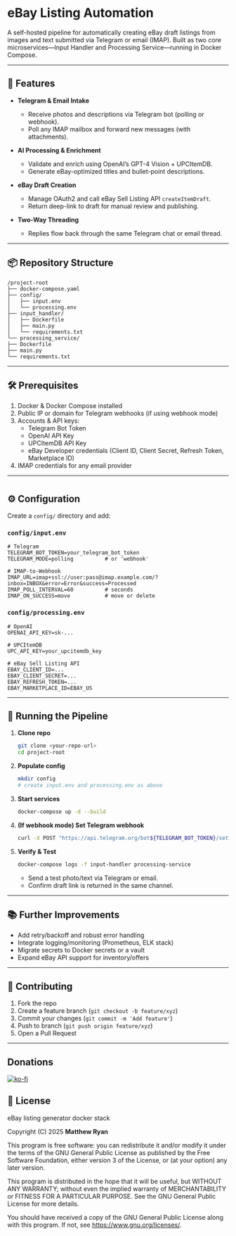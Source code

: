 # eBay Listing Automation

A self-hosted pipeline for automatically creating eBay draft listings from images and text submitted via Telegram or email (IMAP). Built as two core microservices—Input Handler and Processing Service—running in Docker Compose.

---

## 🚀 Features

- **Telegram & Email Intake**  
  - Receive photos and descriptions via Telegram bot (polling or webhook).  
  - Poll any IMAP mailbox and forward new messages (with attachments).  

- **AI Processing & Enrichment**  
  - Validate and enrich using OpenAI’s GPT-4 Vision + UPCItemDB.  
  - Generate eBay-optimized titles and bullet-point descriptions.  

- **eBay Draft Creation**  
  - Manage OAuth2 and call eBay Sell Listing API `createItemDraft`.  
  - Return deep-link to draft for manual review and publishing.  

- **Two-Way Threading**  
  - Replies flow back through the same Telegram chat or email thread.

---

## 📦 Repository Structure

```
/project-root
├── docker-compose.yaml
├── config/
│   ├── input.env
│   └── processing.env
├── input_handler/
│   ├── Dockerfile
│   ├── main.py
│   └── requirements.txt
└── processing_service/
├── Dockerfile
├── main.py
└── requirements.txt
```
---

## 🛠️ Prerequisites

1. Docker & Docker Compose installed  
2. Public IP or domain for Telegram webhooks (if using webhook mode)  
3. Accounts & API keys:  
   - Telegram Bot Token  
   - OpenAI API Key  
   - UPCItemDB API Key  
   - eBay Developer credentials (Client ID, Client Secret, Refresh Token, Marketplace ID)  
4. IMAP credentials for any email provider  

---

#
##  ⚙️ Configuration

Create a `config/` directory and add:

### `config/input.env`
```dotenv
# Telegram
TELEGRAM_BOT_TOKEN=your_telegram_bot_token
TELEGRAM_MODE=polling          # or 'webhook'

# IMAP-to-Webhook
IMAP_URL=imap+ssl://user:pass@imap.example.com/?inbox=INBOX&error=Error&success=Processed
IMAP_POLL_INTERVAL=60          # seconds
IMAP_ON_SUCCESS=move           # move or delete
````

### `config/processing.env`

```dotenv
# OpenAI
OPENAI_API_KEY=sk-...

# UPCItemDB
UPC_API_KEY=your_upcitemdb_key

# eBay Sell Listing API
EBAY_CLIENT_ID=...
EBAY_CLIENT_SECRET=...
EBAY_REFRESH_TOKEN=...
EBAY_MARKETPLACE_ID=EBAY_US
```

---

## 🐳 Running the Pipeline

1. **Clone repo**

   ```bash
   git clone <your-repo-url>
   cd project-root
   ```

2. **Populate config**

   ```bash
   mkdir config
   # create input.env and processing.env as above
   ```

3. **Start services**

   ```bash
   docker-compose up -d --build
   ```

4. **(If webhook mode) Set Telegram webhook**

   ```bash
   curl -X POST "https://api.telegram.org/bot${TELEGRAM_BOT_TOKEN}/setWebhook?url=https://your.domain/webhook/telegram"
   ```

5. **Verify & Test**

   ```bash
   docker-compose logs -f input-handler processing-service
   ```

   * Send a test photo/text via Telegram or email.
   * Confirm draft link is returned in the same channel.

---

## 📚 Further Improvements

* Add retry/backoff and robust error handling
* Integrate logging/monitoring (Prometheus, ELK stack)
* Migrate secrets to Docker secrets or a vault
* Expand eBay API support for inventory/offers

---

## 🤝 Contributing

1. Fork the repo
2. Create a feature branch (`git checkout -b feature/xyz`)
3. Commit your changes (`git commit -m 'Add feature'`)
4. Push to branch (`git push origin feature/xyz`)
5. Open a Pull Request

---

## Donations

[![ko-fi](https://ko-fi.com/img/githubbutton_sm.svg)](https://ko-fi.com/J3J11F9UA1)


## 📄 License

eBay listing generator docker stack

Copyright (C) 2025  **Matthew Ryan**

This program is free software: you can redistribute it and/or modify
it under the terms of the GNU General Public License as published by
the Free Software Foundation, either version 3 of the License, or
(at your option) any later version.

This program is distributed in the hope that it will be useful,
but WITHOUT ANY WARRANTY; without even the implied warranty of
MERCHANTABILITY or FITNESS FOR A PARTICULAR PURPOSE.  See the
GNU General Public License for more details.

You should have received a copy of the GNU General Public License
along with this program.  If not, see <https://www.gnu.org/licenses/>.

